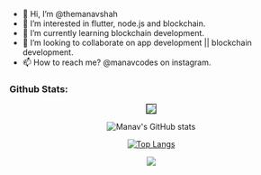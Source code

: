 - 👋 Hi, I’m @themanavshah
- 👀 I’m interested in flutter, node.js and blockchain.
- 🌱 I’m currently learning blockchain development.
- 💞️ I’m looking to collaborate on app development || blockchain development.
- 📫 How to reach me? @manavcodes on instagram.

<!---
themanavshah/themanavshah is a ✨ special ✨ repository because its `README.md` (this file) appears on your GitHub profile.
You can click the Preview link to take a look at your changes.
--->

### Github Stats:
<center>

<img border="1" src = "https://github-profile-summary-cards.vercel.app/api/cards/profile-details?username=themanavshah&theme=radical" />

![Manav's GitHub stats](https://github-readme-stats.vercel.app/api?username=themanavshah&show_icons=true&theme=radical)

[![Top Langs](https://github-readme-stats.vercel.app/api/top-langs/?username=themanavshah&langs_count=5&show_icons=true&theme=radical)](https://github.com/kavania2002/github-readme-stats)

<img src="https://github-profile-trophy.vercel.app/?username=themanavshah&margin-w=5&theme=radical">

</center>
